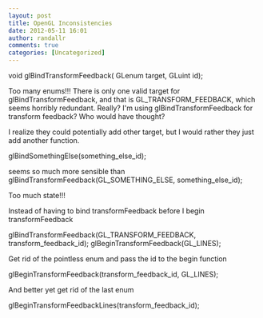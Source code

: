 ```yaml
---
layout: post
title: OpenGL Inconsistencies
date: 2012-05-11 16:01
author: randallr
comments: true
categories: [Uncategorized]
---
```

void glBindTransformFeedback(	GLenum  	target,
 	GLuint  	id);

Too many enums!!!  There is only one valid target for glBindTransformFeedback, and that is GL_TRANSFORM_FEEDBACK, which seems horribly redundant.  Really?  I'm using glBindTransformFeedback for transform feedback?  Who would have thought?

I realize they could potentially add other target, but I would rather they just add another function.

glBindSomethingElse(something_else_id);

seems so much more sensible than glBindTransformFeedback(GL_SOMETHING_ELSE, something_else_id);



Too much state!!!

Instead of having to bind transformFeedback before I begin transformFeedback

glBindTransformFeedback(GL_TRANSFORM_FEEDBACK, transform_feedback_id);
glBeginTransformFeedback(GL_LINES);

Get rid of the pointless enum and pass the id to the begin function

glBeginTransformFeedback(transform_feedback_id, GL_LINES);

And better yet get rid of the last enum


glBeginTransformFeedbackLines(transform_feedback_id);

